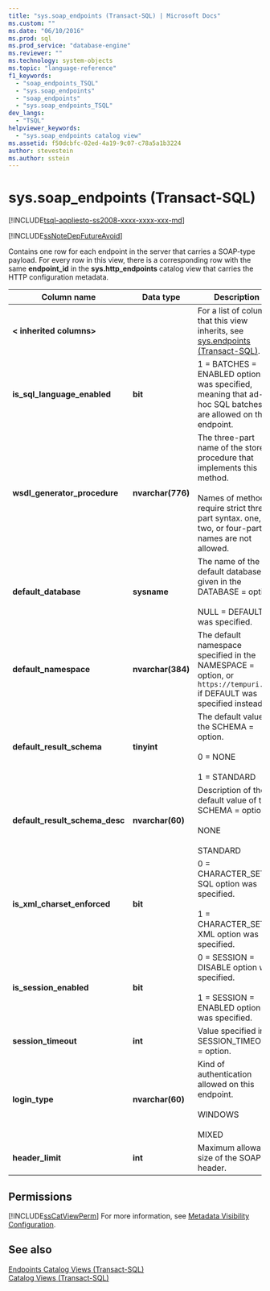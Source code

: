 ```yaml
---
title: "sys.soap_endpoints (Transact-SQL) | Microsoft Docs"
ms.custom: ""
ms.date: "06/10/2016"
ms.prod: sql
ms.prod_service: "database-engine"
ms.reviewer: ""
ms.technology: system-objects
ms.topic: "language-reference"
f1_keywords: 
  - "soap_endpoints_TSQL"
  - "sys.soap_endpoints"
  - "soap_endpoints"
  - "sys.soap_endpoints_TSQL"
dev_langs: 
  - "TSQL"
helpviewer_keywords: 
  - "sys.soap_endpoints catalog view"
ms.assetid: f50dcbfc-02ed-4a19-9c07-c78a5a1b3224
author: stevestein
ms.author: sstein
---
```

# sys.soap_endpoints (Transact-SQL)
[!INCLUDE[tsql-appliesto-ss2008-xxxx-xxxx-xxx-md](../../includes/tsql-appliesto-ss2008-xxxx-xxxx-xxx-md.md)]

  [!INCLUDE[ssNoteDepFutureAvoid](../../includes/ssnotedepfutureavoid-md.md)]  
  
 Contains one row for each endpoint in the server that carries a SOAP-type payload. For every row in this view, there is a corresponding row with the same **endpoint_id** in the **sys.http_endpoints** catalog view that carries the HTTP configuration metadata.  
  
 
|Column name|Data type|Description|  
|-----------------|---------------|-----------------|  
|**< inherited columns>**||For a list of columns that this view inherits, see [sys.endpoints &#40;Transact-SQL&#41;](../../relational-databases/system-catalog-views/sys-endpoints-transact-sql.md).|  
|**is_sql_language_enabled**|**bit**|1 = BATCHES = ENABLED option was specified, meaning that ad-hoc SQL batches are allowed on the endpoint.|  
|**wsdl_generator_procedure**|**nvarchar(776)**|The three-part name of the stored procedure that implements this method.<br /><br /> Names of methods require strict three-part syntax. one, two, or four-part names are not allowed.|  
|**default_database**|**sysname**|The name of the default database given in the DATABASE = option.<br /><br /> NULL = DEFAULT was specified.|  
|**default_namespace**|**nvarchar(384)**|The default namespace specified in the NAMESPACE = option, or `https://tempuri.org` if DEFAULT was specified instead.|  
|**default_result_schema**|**tinyint**|The default value of the SCHEMA = option.<br /><br /> 0 = NONE<br /><br /> 1 = STANDARD|  
|**default_result_schema_desc**|**nvarchar(60)**|Description of the default value of the SCHEMA = option.<br /><br /> NONE<br /><br /> STANDARD|  
|**is_xml_charset_enforced**|**bit**|0 = CHARACTER_SET = SQL option was specified.<br /><br /> 1 = CHARACTER_SET = XML option was specified.|  
|**is_session_enabled**|**bit**|0 = SESSION = DISABLE option was specified.<br /><br /> 1 = SESSION = ENABLED option was specified.|  
|**session_timeout**|**int**|Value specified in SESSION_TIMEOUT = option.|  
|**login_type**|**nvarchar(60)**|Kind of authentication allowed on this endpoint.<br /><br /> WINDOWS<br /><br /> MIXED|  
|**header_limit**|**int**|Maximum allowable size of the SOAP header.|  
  
## Permissions  
 [!INCLUDE[ssCatViewPerm](../../includes/sscatviewperm-md.md)] For more information, see [Metadata Visibility Configuration](../../relational-databases/security/metadata-visibility-configuration.md).  
  
## See also  
 [Endpoints Catalog Views &#40;Transact-SQL&#41;](../../relational-databases/system-catalog-views/endpoints-catalog-views-transact-sql.md)   
 [Catalog Views &#40;Transact-SQL&#41;](../../relational-databases/system-catalog-views/catalog-views-transact-sql.md)  
  
  
